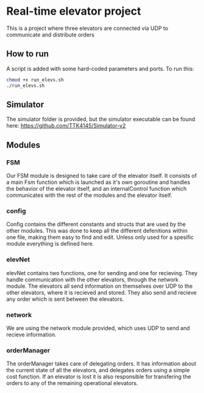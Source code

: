# Real-time elevator project

This is a project where three elevators are connected via UDP to communicate and distribute orders

## How to run

A script is added with some hard-coded parameters and ports.
To run this:

```bash
chmod +x run_elevs.sh
./run_elevs.sh
```

## Simulator
The simulator folder is provided, but the simulator executable can be found here:
https://github.com/TTK4145/Simulator-v2

## Modules

### FSM

Our FSM module is designed to take care of the elevator itself. It consists of a main Fsm function which is launched as it's own goroutine and handles the behavior of the elevator itself, and an internalControl function which communicates with the rest of the modules and the elevator itself.

### config

Config contains the different constants and structs that are used by the other modules. This was done to keep all the different defenitions within one file, making them easy to find and edit. Unless only used for a spesific module everything is defined here.

### elevNet

elevNet contains two functions, one for sending and one for recieving. They handle communication with the other elevators, through the network module. The elevators all send information on themselves over UDP to the other elevators, where it is recieved and stored. They also send and recieve any order which is sent between the elevators.

### network

We are using the network module provided, which uses UDP to send and recieve information.

### orderManager

The orderManager takes care of delegating orders. It has information about the current state of all the elevators, and delegates orders using a simple cost function. If an elevator is lost it is also responsible for transfering the orders to any of the remaining operational elevators.
